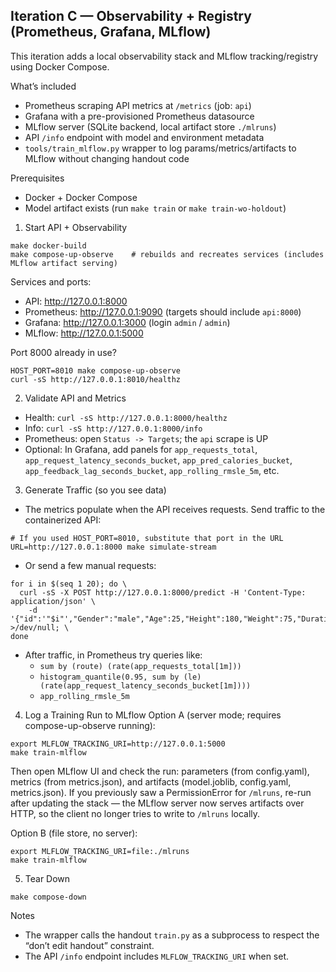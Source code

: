 ## Iteration C — Observability + Registry (Prometheus, Grafana, MLflow)

This iteration adds a local observability stack and MLflow tracking/registry using Docker Compose.

What’s included
- Prometheus scraping API metrics at `/metrics` (job: `api`)
- Grafana with a pre-provisioned Prometheus datasource
- MLflow server (SQLite backend, local artifact store `./mlruns`)
- API `/info` endpoint with model and environment metadata
- `tools/train_mlflow.py` wrapper to log params/metrics/artifacts to MLflow without changing handout code

Prerequisites
- Docker + Docker Compose
- Model artifact exists (run `make train` or `make train-wo-holdout`)

1) Start API + Observability
```
make docker-build
make compose-up-observe    # rebuilds and recreates services (includes MLflow artifact serving)
```
Services and ports:
- API: http://127.0.0.1:8000
- Prometheus: http://127.0.0.1:9090 (targets should include `api:8000`)
- Grafana: http://127.0.0.1:3000 (login `admin` / `admin`)
- MLflow: http://127.0.0.1:5000

Port 8000 already in use?
```
HOST_PORT=8010 make compose-up-observe
curl -sS http://127.0.0.1:8010/healthz
```

2) Validate API and Metrics
- Health: `curl -sS http://127.0.0.1:8000/healthz`
- Info: `curl -sS http://127.0.0.1:8000/info`
- Prometheus: open `Status -> Targets`; the `api` scrape is UP
- Optional: In Grafana, add panels for `app_requests_total`, `app_request_latency_seconds_bucket`, `app_pred_calories_bucket`, `app_feedback_lag_seconds_bucket`, `app_rolling_rmsle_5m`, etc.

3) Generate Traffic (so you see data)
- The metrics populate when the API receives requests. Send traffic to the containerized API:
```
# If you used HOST_PORT=8010, substitute that port in the URL
URL=http://127.0.0.1:8000 make simulate-stream
```
- Or send a few manual requests:
```
for i in $(seq 1 20); do \
  curl -sS -X POST http://127.0.0.1:8000/predict -H 'Content-Type: application/json' \
    -d '{"id":'"$i"',"Gender":"male","Age":25,"Height":180,"Weight":75,"Duration":30,"Heart_Rate":120,"Body_Temp":37.0}' >/dev/null; \
done
```
- After traffic, in Prometheus try queries like:
  - `sum by (route) (rate(app_requests_total[1m]))`
  - `histogram_quantile(0.95, sum by (le) (rate(app_request_latency_seconds_bucket[1m])))`
  - `app_rolling_rmsle_5m`

4) Log a Training Run to MLflow
Option A (server mode; requires compose-up-observe running):
```
export MLFLOW_TRACKING_URI=http://127.0.0.1:5000
make train-mlflow
```
Then open MLflow UI and check the run: parameters (from config.yaml), metrics (from metrics.json), and artifacts (model.joblib, config.yaml, metrics.json).
If you previously saw a PermissionError for `/mlruns`, re-run after updating the stack — the MLflow server now serves artifacts over HTTP, so the client no longer tries to write to `/mlruns` locally.

Option B (file store, no server):
```
export MLFLOW_TRACKING_URI=file:./mlruns
make train-mlflow
```

5) Tear Down
```
make compose-down
```

Notes
- The wrapper calls the handout `train.py` as a subprocess to respect the “don’t edit handout” constraint.
- The API `/info` endpoint includes `MLFLOW_TRACKING_URI` when set.
